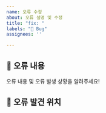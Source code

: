 ```yaml
---
name: 오류 수정
about: 오류 설명 및 수정
title: "fix: "
labels: "🐞 Bug"
assignees: ''

---
```


## 🤔 오류 내용
오류 내용 및 오류 발생 상황을 알려주세요!
<br>

## 🚩 오류 발견 위치
<br>

[//]: # (## ⚠ 에러 캡쳐)

[//]: # (주요 에러 stack trace를 캡쳐해주세요!)

[//]: # (<br>)
